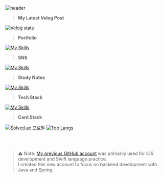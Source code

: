 ![header](https://capsule-render.vercel.app/api?type=waving&color=timeGradient&height=200&section=header&text=%20Jaehyeok%20Lim&fontSize=55&fontColor=FFFFFF&fontAlign=25&fontAlignY=40&animation=fadeIn)

> **My Latest Velog Post**

<div>
  
[![Velog stats](https://velog-readme-stats.vercel.app/api?name=jaehyeoklim)](https://velog.io/@jaehyeoklim)

</div>

> **Portfolio**
<div>
  
[![My Skills](https://skillicons.dev/icons?i=notion)](https://www.notion.so/225888edac6a80a5abcefbda01e5f2bd?source=copy_link)
  
</div>

> **SNS**
<div>
  
[![My Skills](https://skillicons.dev/icons?i=linkedin)](https://www.linkedin.com/in/jaehyeoklim/)

</div>

> **Study Notes**
<div>
  
[![My Skills](https://skillicons.dev/icons?i=notion)](https://www.notion.so/Dev-Notes-21c888edac6a80aeaea7fbab9ffd0e30?source=copy_link)
  
</div>

> **Tech Stack**
<div>
  
[![My Skills](https://skillicons.dev/icons?i=java,spring,swift,firebase,idea,vscode)](https://skillicons.dev)

</div>

> **Card Stack**
<div>

[![Solved.ac
프로필](http://mazassumnida.wtf/api/generate_badge?boj=jaehyeoklim)](https://solved.ac/jaehyeoklim)
[![Top Langs](https://github-readme-stats.vercel.app/api/top-langs/?username=jaehyeoklim)](https://github.com/anuraghazra/github-readme-stats)

</div>

<br><br>

> ⚠️ Note: [My previous GitHub account](https://github.com/grgnjhyxxk) was primarily used for iOS development and Swift language practice.  
I created this new account to focus on backend development with Java and Spring.
